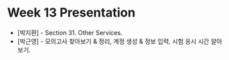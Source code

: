 # Week 13 Presentation

- [박지환] - Section 31. Other Services.
- [박근영] - 모의고사 찾아보기 & 정리, 계정 생성 & 정보 입력, 시험 응시 시간 알아보기.
